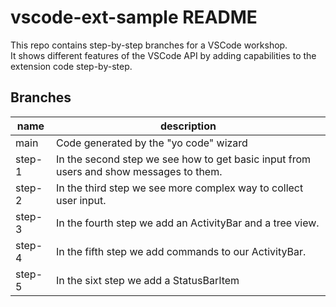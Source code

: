 # vscode-ext-sample README

This repo contains step-by-step branches for a VSCode workshop.  
It shows different features of the VSCode API by adding capabilities to the extension code step-by-step.

## Branches

| name | description |
|------|-------------|
| main | Code generated by the "yo code" wizard |
| step-1 | In the second step we see how to get basic input from  users and show messages to them. |
| step-2 | In the third step we see more complex way to collect user input. |
| step-3 | In the fourth step we add an ActivityBar and a tree view. |
| step-4 | In the fifth step we add commands to our ActivityBar. |
| step-5 | In the sixt step we add a StatusBarItem |
